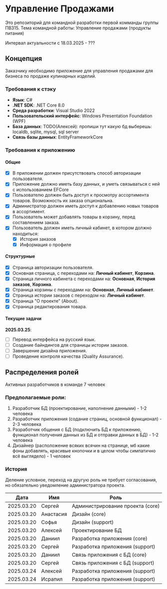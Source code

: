 # Управление Продажами

Это репозиторий для командной разработки первой комманды группы ПВ315.
Тема командной работы: Управление продажами (продукты питания)

Интервал актуальности с 18.03.2025 - ???

## Концепция

Заказчику необходимо приложение для управления продажами для бизнеса по продаже
кулинарных изделий.

### Требования к стэку

- **Язык**: C#
- **.NET SDK**: .NET Core 8.0
- **Среда разработки**: Visual Studio 2022
- **Пользовательский интерфейс**: Windows Presentation Foundation (WPF)
- **База данных**: TODO(Алексей): пропиши тут какую бд выберешь: localdb,
  sqlite, mysql, sql server
- **Связь базы данных**: EntityFrameworkCore

### Требования к приложению

#### Общие

- [x] В приложении должен присутствовать способ авторизации пользователя.
- [x] Приложение должно иметь базу данных, и уметь связываться с ней с
      использованием EFCore
- [x] Пользователю должен быть доступ к просмотру ассортимента товаров. 
      Возможность их заказа опциональна.
- [x] Администратор должен иметь доступ к добавлению новых товаров в ассортимент.
- [x] Пользователь может добавлять товары в корзину, перед составлением заказа.
- [x] Пользователь должен иметь личный кабинет, в котором должно находиться:
    - [x] История заказов
    - [x] Информация о профиле

#### Структурные

- [x] Страница авторизации пользователя.
- [x] Основная страница, с переходами на: **Личный кабинет**, **Корзина**.
- [x] Страница личного кабинета с переходами на: **Основная**, **История заказов**, **Корзина**.
- [x] Страница корзины с переходами на: **Основная**, **Личный кабинет**.
- [x] Страница истории заказов с переходом на: **Личный кабинет**.
- [x] Страница "О проекте" (About).
- [x] Страница редактирования товара.

#### Текущие задачи

**2025.03.25**:
- [ ] Перевод интерфейса на русский язык.
- [ ] Создание байндингов для страницы истории заказов.
- [ ] Завершение дизайна приложения.
- [ ] Проведение контроля качества (Quality Assurance).

## Распределения ролей

Активных разработчиков в команде 7 человек

### Предполагаемые роли:

1. Разработчик БД (проектирование, наполнение данными) - 1-2 человека
2. Разработчик приложения (содание страниц, основной функционал) - 2-3 человека
3. Разработчик общения с БД (подключить БД к приложению, функционал получения
   данных из БД и отправки данных в БД) - 1-2 человека
4. Дизайнер (расположение всяких всячин на странице, мб какие фоны добавлять,
   красивые кнопочки и в целом чтобы симпатично всё выглядело) - 1 человек

### История

Деление условное, переход на другую роль не требует согласования, но обязательно
уведомление администратора проекта.

| Дата       | Имя       | Роль                             |
| ---------- | --------- | -------------------------------- |
| 2025.03.20 | Сергей    | Администрирование проекта (core) |
| 2025.03.20 | Анастасия | Дизайн (core)                    |
| 2025.03.20 | Софья     | Дизайн (support)                 |
| 2025.03.20 | Алексей   | Проектирование БД                |
| 2025.03.20 | Даниил    | Разработка приложения (core)     |
| 2025.03.20 | Сергей    | Разработка приложения (support)  |
| 2025.03.20 | Даниил    | Связь приложения с БД (core)     |
| 2025.03.20 | Сергей    | Связь приложения с БД (support)  |
| 2025.03.24 | Алексей   | Разработка приложения (support)  |
| 2025.03.24 | Исрапил   | Разработка приложения (support)  |
